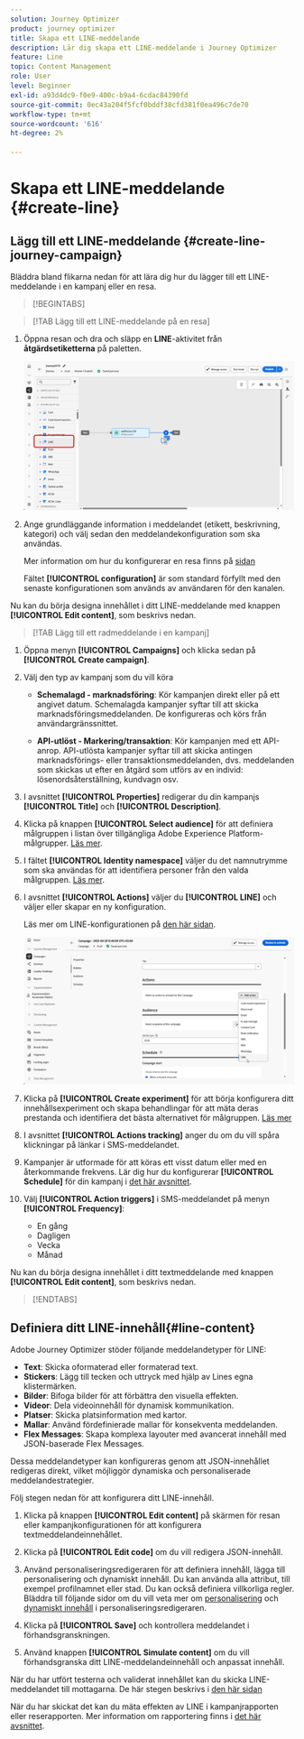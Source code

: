 ```yaml
---
solution: Journey Optimizer
product: journey optimizer
title: Skapa ett LINE-meddelande
description: Lär dig skapa ett LINE-meddelande i Journey Optimizer
feature: Line
topic: Content Management
role: User
level: Beginner
exl-id: a93d4dc9-f0e9-400c-b9a4-6cdac84390fd
source-git-commit: 0ec43a204f5fcf0bddf38cfd381f0ea496c7de70
workflow-type: tm+mt
source-wordcount: '616'
ht-degree: 2%

---
```


# Skapa ett LINE-meddelande {#create-line}

## Lägg till ett LINE-meddelande {#create-line-journey-campaign}

Bläddra bland flikarna nedan för att lära dig hur du lägger till ett LINE-meddelande i en kampanj eller en resa.

>[!BEGINTABS]

>[!TAB Lägg till ett LINE-meddelande på en resa]

1. Öppna resan och dra och släpp en **LINE**-aktivitet från **åtgärdsetiketterna** på paletten.

   ![](assets/jo-line-1.png)

1. Ange grundläggande information i meddelandet (etikett, beskrivning, kategori) och välj sedan den meddelandekonfiguration som ska användas.

   Mer information om hur du konfigurerar en resa finns på [sidan](../building-journeys/journey-gs.md)

   Fältet **[!UICONTROL configuration]** är som standard förfyllt med den senaste konfigurationen som används av användaren för den kanalen.

Nu kan du börja designa innehållet i ditt LINE-meddelande med knappen **[!UICONTROL Edit content]**, som beskrivs nedan.

>[!TAB Lägg till ett radmeddelande i en kampanj]

1. Öppna menyn **[!UICONTROL Campaigns]** och klicka sedan på **[!UICONTROL Create campaign]**.

1. Välj den typ av kampanj som du vill köra

   * **Schemalagd - marknadsföring**: Kör kampanjen direkt eller på ett angivet datum. Schemalagda kampanjer syftar till att skicka marknadsföringsmeddelanden. De konfigureras och körs från användargränssnittet.

   * **API-utlöst - Markering/transaktion**: Kör kampanjen med ett API-anrop. API-utlösta kampanjer syftar till att skicka antingen marknadsförings- eller transaktionsmeddelanden, dvs. meddelanden som skickas ut efter en åtgärd som utförs av en individ: lösenordsåterställning, kundvagn osv.

1. I avsnittet **[!UICONTROL Properties]** redigerar du din kampanjs **[!UICONTROL Title]** och **[!UICONTROL Description]**.

1. Klicka på knappen **[!UICONTROL Select audience]** för att definiera målgruppen i listan över tillgängliga Adobe Experience Platform-målgrupper. [Läs mer](../audience/about-audiences.md).

1. I fältet **[!UICONTROL Identity namespace]** väljer du det namnutrymme som ska användas för att identifiera personer från den valda målgruppen. [Läs mer](../event/about-creating.md#select-the-namespace).

1. I avsnittet **[!UICONTROL Actions]** väljer du **[!UICONTROL LINE]** och väljer eller skapar en ny konfiguration.

   Läs mer om LINE-konfigurationen på [den här sidan](line-configuration.md).

   ![](assets/campaign-line-1.png)

1. Klicka på **[!UICONTROL Create experiment]** för att börja konfigurera ditt innehållsexperiment och skapa behandlingar för att mäta deras prestanda och identifiera det bästa alternativet för målgruppen. [Läs mer](../content-management/content-experiment.md)

1. I avsnittet **[!UICONTROL Actions tracking]** anger du om du vill spåra klickningar på länkar i SMS-meddelandet.

1. Kampanjer är utformade för att köras ett visst datum eller med en återkommande frekvens. Lär dig hur du konfigurerar **[!UICONTROL Schedule]** för din kampanj i [det här avsnittet](../campaigns/create-campaign.md#schedule).

1. Välj **[!UICONTROL Action triggers]** i SMS-meddelandet på menyn **[!UICONTROL Frequency]**:

   * En gång
   * Dagligen
   * Vecka
   * Månad

Nu kan du börja designa innehållet i ditt textmeddelande med knappen **[!UICONTROL Edit content]**, som beskrivs nedan.

>[!ENDTABS]

## Definiera ditt LINE-innehåll{#line-content}

Adobe Journey Optimizer stöder följande meddelandetyper för LINE:

* **Text**: Skicka oformaterad eller formaterad text.
* **Stickers**: Lägg till tecken och uttryck med hjälp av Lines egna klistermärken.
* **Bilder**: Bifoga bilder för att förbättra den visuella effekten.
* **Videor**: Dela videoinnehåll för dynamisk kommunikation.
* **Platser**: Skicka platsinformation med kartor.
* **Mallar**: Använd fördefinierade mallar för konsekventa meddelanden.
* **Flex Messages**: Skapa komplexa layouter med avancerat innehåll med JSON-baserade Flex Messages.

Dessa meddelandetyper kan konfigureras genom att JSON-innehållet redigeras direkt, vilket möjliggör dynamiska och personaliserade meddelandestrategier.

Följ stegen nedan för att konfigurera ditt LINE-innehåll.

1. Klicka på knappen **[!UICONTROL Edit content]** på skärmen för resan eller kampanjkonfigurationen för att konfigurera textmeddelandeinnehållet.

1. Klicka på **[!UICONTROL Edit code]** om du vill redigera JSON-innehåll.

1. Använd personaliseringsredigeraren för att definiera innehåll, lägga till personalisering och dynamiskt innehåll. Du kan använda alla attribut, till exempel profilnamnet eller stad. Du kan också definiera villkorliga regler. Bläddra till följande sidor om du vill veta mer om [personalisering](../personalization/personalize.md) och [dynamiskt innehåll](../personalization/get-started-dynamic-content.md) i personaliseringsredigeraren.

1. Klicka på **[!UICONTROL Save]** och kontrollera meddelandet i förhandsgranskningen.

1. Använd knappen **[!UICONTROL Simulate content]** om du vill förhandsgranska ditt LINE-meddelandeinnehåll och anpassat innehåll.

När du har utfört testerna och validerat innehållet kan du skicka LINE-meddelandet till mottagarna. De här stegen beskrivs i [den här sidan](send-line.md)

När du har skickat det kan du mäta effekten av LINE i kampanjrapporten eller reserapporten. Mer information om rapportering finns i [det här avsnittet](../reports/campaign-global-report-cja.md).

